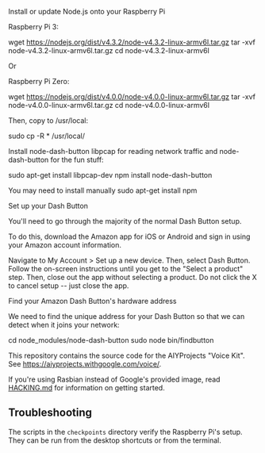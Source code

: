 Install or update Node.js onto your Raspberry Pi

Raspberry Pi 3:

wget https://nodejs.org/dist/v4.3.2/node-v4.3.2-linux-armv6l.tar.gz 
tar -xvf node-v4.3.2-linux-armv6l.tar.gz 
cd node-v4.3.2-linux-armv6l

Or

Raspberry Pi Zero:

wget https://nodejs.org/dist/v4.0.0/node-v4.0.0-linux-armv6l.tar.gz 
tar -xvf node-v4.0.0-linux-armv6l.tar.gz 
cd node-v4.0.0-linux-armv6l

Then, copy to /usr/local:

sudo cp -R * /usr/local/

Install node-dash-button
libpcap for reading network traffic and node-dash-button for the fun stuff:

sudo apt-get install libpcap-dev
npm install node-dash-button

You may need to install manually
sudo apt-get install npm

Set up your Dash Button

You'll need to go through the majority of the normal Dash Button setup.

To do this, download the Amazon app for iOS or Android and sign in using your Amazon account information.

Navigate to My Account > Set up a new device. Then, select Dash Button. Follow the on-screen instructions until you get to the "Select a product" step. Then, close out the app without selecting a product. Do not click the X to cancel setup -- just close the app.

Find your Amazon Dash Button's hardware address

We need to find the unique address for your Dash Button so that we can detect when it joins your network:

cd node_modules/node-dash-button
sudo node bin/findbutton



This repository contains the source code for the AIYProjects "Voice Kit". See
https://aiyprojects.withgoogle.com/voice/.

If you're using Rasbian instead of Google's provided image, read
[HACKING.md](HACKING.md) for information on getting started.

## Troubleshooting

The scripts in the `checkpoints` directory verify the Raspberry Pi's setup.
They can be run from the desktop shortcuts or from the terminal.
